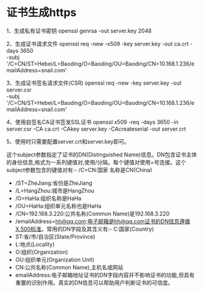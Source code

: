 # 证书生成https
1、生成私有证书密钥
openssl genrsa -out server.key 2048

2、生成证书请求文件
openssl req -new -x509 -key server.key -out ca.crt -days 3650 \
-subj '/C=CN/ST=Hebei/L=Baoding/O=Baoding/OU=Baoding/CN=10.168.1.236/emailAddress=snail.com'


3、生成证书签名请求文件(CSR)
openssl req -new -key server.key -out server.csr \
-subj '/C=CN/ST=Hebei/L=Baoding/O=Baoding/OU=Baoding/CN=10.168.1.236/emailAddress=snail.com'


4、使用自签名CA证书签发SSL证书
openssl x509 -req -days 3650 -in server.csr -CA ca.crt -CAkey server.key -CAcreateserial -out server.crt

5、使用时只需要配置server.crt和server.key即可。

这个subject参数指定了证书的DN(Distinguished Name)信息。DN包含证书主体的身份信息,格式为一系列键值对,使用/分隔。每个键值对使用=号连接。这个subject参数包含的键值对有:- /C=CN:国家
名称是CN(China)
- /ST=ZheJiang:省份是ZheJiang
- /L=HangZhou:城市是HangZhou
- /O=HaHa:组织名称是HaHa
- /OU=HaHa:组织单元名称也是HaHa
- /CN=192.168.3.220:公共名称(Common Name)是192.168.3.220
- /emailAddress=hh@qq.com:电子邮箱是hh@qq.com证书的DN信息遵循X.500标准。常用的DN字段及其含义有:- C:国家(Country)
- ST:省/市/自治区(State/Province)
- L:地点(Locality)
- O:组织(Organization) 
- OU:组织单元(Organization Unit)
- CN:公共名称(Common Name),主机名或网站
- emailAddress:电子邮箱地址证书的DN字段内容并不影响证书的功能,但具有重要的识别作用。真实的DN信息可以帮助用户判断证书的可信度。

